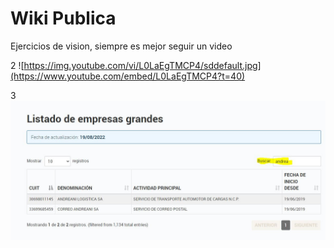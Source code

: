 # Wiki Publica
Ejercicios de vision, siempre es mejor seguir un video 

2
![https://img.youtube.com/vi/L0LaEgTMCP4/sddefault.jpg](https://www.youtube.com/embed/L0LaEgTMCP4?t=40)

3
![Imagen ejemplo de AFIP Regimen Grandes CLientes](/images/GrandesClientes.JPG "Ejemplo de Filtrado")
